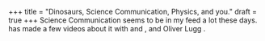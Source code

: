 +++
title = "Dinosaurs, Science Communication, Physics, and you."
draft = true
+++
Science Communication seems to be in my feed a lot these days. <GIRL> has made a few videos about it with <VID> and <VID>, and Oliver Lugg <MADEVIDEO>.
<!-- more -->
